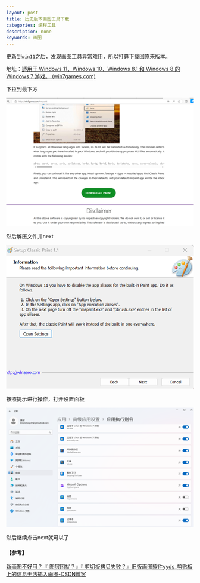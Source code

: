 ```yaml
---
layout: post
title: 历史版本画图工具下载
categories: 编程工具
description: none
keywords: 画图
---
```

更新到`win11`之后，发现画图工具异常难用，所以打算下载回原来版本。

地址：[适用于 Windows 11、Windows 10、Windows 8.1 和 Windows 8 的 Windows 7 游戏。 (win7games.com)](https://win7games.com/#mspaint)

下拉到最下方

<center>
    <img src="/images/posts/blog/编程相关工具/画图下载.png" alt="picture not found" style="zoom:80%;" />
    <br>
</center>

然后解压文件并next

<center>
    <img src="/images/posts/blog/编程相关工具/画图工具安装.png" alt="picture not found" style="zoom:80%;" />
    <br>
</center>

按照提示进行操作，打开设置面板

<center>
    <img src="/images/posts/blog/编程相关工具/操作.png" alt="picture not found" style="zoom:80%;" />
    <br>
</center>

然后继续点击next就可以了

#### 【参考】

[新画图不好用？『 图层困扰？』『 剪切板拷贝失败？』旧版画图软件yyds_剪贴板上的信息无法插入画图-CSDN博客](https://blog.csdn.net/2301_77112634/article/details/135814118)